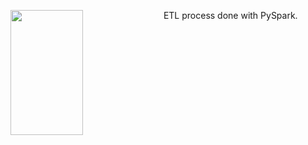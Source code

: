 <p>
  <img 
       width="48%" 
       min-width="420px" 
       height="200px" 
       align="left" 
       src="![0_SXvexwZvryFczrIG](https://user-images.githubusercontent.com/51414398/110015419-99487000-7d02-11eb-85c3-0270bc85ac43.png) "/>     
</p>
ETL process done with PySpark.


